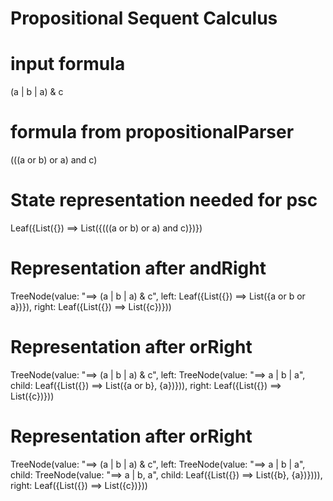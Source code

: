 # Propositional Sequent Calculus

# input formula
(a | b | a) & c
# formula from propositionalParser
(((a or b) or a) and c)
# State representation needed for psc
Leaf({List({}) ==> List({(((a or b) or a) and c)})})
# Representation after andRight
TreeNode(value: "==> (a | b | a) & c", left: Leaf({List({}) ==> List({a or b or a})}), right: Leaf({List({}) ==> List({c})}))
# Representation after orRight
TreeNode(value: "==> (a | b | a) & c", left: TreeNode(value: "==> a | b | a", child: Leaf({List({}) ==> List({a or b}, {a})})), right: Leaf({List({}) ==> List({c})}))
# Representation after orRight
TreeNode(value: "==> (a | b | a) & c", left: TreeNode(value: "==> a | b | a", child: TreeNode(value: "==> a | b, a", child: Leaf({List({}) ==> List({b}, {a})}))), right: Leaf({List({}) ==> List({c})}))
